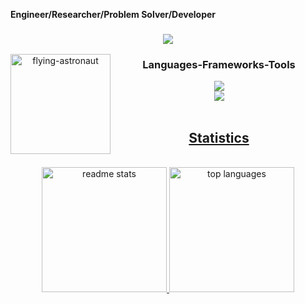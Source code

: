 **Engineer/Researcher/Problem Solver/Developer**  <br/>
<h3 align='center'>
  <img src="https://readme-typing-svg.herokuapp.com/?font=Righteous&size=35&center=true&vCenter=true&height=30&duration=4000&lines=Engineer;+Researcher;+Problem+Solver;+Developer;" />
</h3>
<div align='center'>
  <img src="https://github.com/Milan-Adhikari/Milan-Adhikari/assets/84562846/9728a7de-a06a-446e-b7f3-9cbff447060e" alt="flying-astronaut" align="left" height="160" autoplay/> 
</div>

<div align="center">
  <h3> Languages-Frameworks-Tools </h3>
  <a href="https://skillicons.dev">
    <img src="https://skillicons.dev/icons?i=python,sklearn,tensorflow,django,flask,vscode,anaconda,js,react,tailwind,ts" /> <br/>
    <img src="https://skillicons.dev/icons?i=vite,html,css,cloudflare,docker,gcp,c,cpp,linux,figma,github" /> <br/>
</div>
<br />
<h2 align="center">Statistics</h2>
<br>

<div align='center'>
  <a href="https://github.com/NiralaLamichhane/github-readme-stats">
    <img height=200 src="https://github-readme-stats-beta-mocha-49.vercel.app/api?username=NiralaLamichhane&count_private=true&show_icons=true&theme=react&rank_icon=github&border_radius=10&hide_rank=true" alt="readme stats" />
  </a>
  <a href="https://github.com/NiralaLamichhane/github-readme-stats">
    <img height=200 src="https://github-readme-stats-beta-mocha-49.vercel.app/api/top-langs/?username=NiralaLamichhane&hide=HTML&langs_count=8&layout=compact&theme=react&border_radius=10&count_weight=0.5&exclude_repo=github-readme-stats" alt="top languages" />
  </a>
</div>
